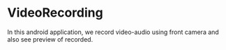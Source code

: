 VideoRecording
====================

In this android application, we record video-audio using front camera and also see preview of recorded.